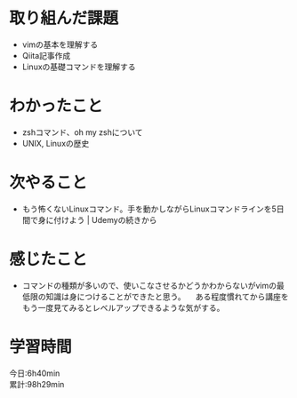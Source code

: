 # 取り組んだ課題     
- vimの基本を理解する
- Qiita記事作成
- Linuxの基礎コマンドを理解する
# わかったこと   
- zshコマンド、oh my zshについて 
- UNIX, Linuxの歴史  
# 次やること
- もう怖くないLinuxコマンド。手を動かしながらLinuxコマンドラインを5日間で身に付けよう | Udemyの続きから
# 感じたこと
- コマンドの種類が多いので、使いこなさせるかどうかわからないがvimの最低限の知識は身につけることができたと思う。
　ある程度慣れてから講座をもう一度見てみるとレベルアップできるような気がする。  
# 学習時間  
今日:6h40min  
累計:98h29min  
